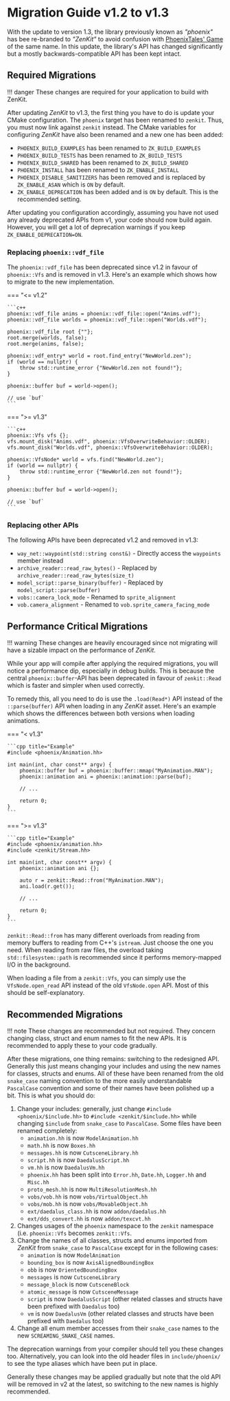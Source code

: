 # Migration Guide v1.2 to v1.3

With the update to version 1.3, the library previously known as *"phoenix"* has bee re-branded to *"ZenKit"* to avoid
confusion with [PhoenixTales' Game](https://phoenixthegame.com/main) of the same name. In this update, the library's
API has changed significantly but a mostly backwards-compatible API has been kept intact.

## Required Migrations

!!! danger
    These changes are required for your application to build with ZenKit.

After updating *ZenKit* to v1.3, the first thing you have to do is update your CMake configuration. The `phoenix` target
has been renamed to `zenkit`. Thus, you must now link against `zenkit` instead. The CMake variables for configuring
*ZenKit* have also been renamed and a new one has been added:

* `PHOENIX_BUILD_EXAMPLES` has been renamed to `ZK_BUILD_EXAMPLES`
* `PHOENIX_BUILD_TESTS` has been renamed to `ZK_BUILD_TESTS`
* `PHOENIX_BUILD_SHARED` has been renamed to `ZK_BUILD_SHARED`
* `PHOENIX_INSTALL` has been renamed to `ZK_ENABLE_INSTALL`
* `PHOENIX_DISABLE_SANITIZERS` has been removed and is replaced by `ZK_ENABLE_ASAN` which is `ON` by default.
* `ZK_ENABLE_DEPRECATION` has been added and is `ON` by default. This is the recommended setting.

After updating you configuration accordingly, assuming you have not used any already deprecated APIs from v1, your code
should now build again. However, you will get a lot of deprecation warnings if you keep `ZK_ENABLE_DEPRECATION=ON`.

### Replacing `phoenix::vdf_file`

The `phoenix::vdf_file` has been deprecated since v1.2 in favour of `phoenix::Vfs` and is removed in v1.3. Here's an
example which shows how to migrate to the new implementation.

=== "<= v1.2"

    ```c++
    phoenix::vdf_file anims = phoenix::vdf_file::open("Anims.vdf");
    phoenix::vdf_file worlds = phoenix::vdf_file::open("Worlds.vdf");

    phoenix::vdf_file root {""};
    root.merge(worlds, false);
    root.merge(anims, false);

    phoenix::vdf_entry* world = root.find_entry("NewWorld.zen");
    if (world == nullptr) {
        throw std::runtime_error {"NewWorld.zen not found!"};
    }

    phoenix::buffer buf = world->open();

    // use `buf`
    ```

=== ">= v1.3"

    ```c++
    phoenix::Vfs vfs {};
    vfs.mount_disk("Anims.vdf", phoenix::VfsOverwriteBehavior::OLDER);
    vfs.mount_disk("Worlds.vdf", phoenix::VfsOverwriteBehavior::OLDER);

    phoenix::VfsNode* world = vfs.find("NewWorld.zen");
    if (world == nullptr) {
        throw std::runtime_error {"NewWorld.zen not found!"};
    }

    phoenix::buffer buf = world->open();

    // use `buf`
    ```

### Replacing other APIs

The following APIs have been deprecated v1.2 and removed in v1.3:

* `way_net::waypoint(std::string const&)` - Directly access the `waypoints` member instead
* `archive_reader::read_raw_bytes()` - Replaced by `archive_reader::read_raw_bytes(size_t)`
* `model_script::parse_binary(buffer)` - Replaced by `model_script::parse(buffer)`
* `vobs::camera_lock_mode` - Renamed to `sprite_alignment`
* `vob.camera_alignment` - Renamed to `vob.sprite_camera_facing_mode`

## Performance Critical Migrations

!!! warning
    These changes are heavily encouraged since not migrating will have a sizable impact on the performance of *ZenKit*.

While your app will compile after applying the required migrations, you will notice a performance dip, especially in
debug builds. This is because the central `phoenix::buffer`-API has been deprecated in favour of `zenkit::Read` which
is faster and simpler when used correctly.

To remedy this, all you need to do is use the `.load(Read*)` API instead of the `::parse(buffer)` API when loading in
any *ZenKit* asset. Here's an example which shows the differences between both versions when loading animations.

=== "< v1.3"

    ```cpp title="Example"
    #include <phoenix/Animation.hh>

    int main(int, char const** argv) {
        phoenix::buffer buf = phoenix::buffer::mmap("MyAnimation.MAN");
        phoenix::animation ani = phoenix::animation::parse(buf);
        
        // ...

        return 0;
    }
    ```

=== ">= v1.3"

    ```cpp title="Example"
    #include <phoenix/animation.hh>
    #include <zenkit/Stream.hh>

    int main(int, char const** argv) {
        phoenix::animation ani {};
        
        auto r = zenkit::Read::from("MyAnimation.MAN");
        ani.load(r.get());

        // ...

        return 0;
    }
    ```

`zenkit::Read::from` has many different overloads from reading from memory buffers to reading from C++'s `istream`.
Just choose the one you need. When reading from raw files, the overload taking `std::filesystem::path` is recommended
since it performs memory-mapped I/O in the background.

When loading a file from a `zenkit::Vfs`, you can simply use the `VfsNode.open_read` API instead of the old
`VfsNode.open` API. Most of this should be self-explanatory.

## Recommended Migrations

!!! note
    These changes are recommended but not required. They concern changing class, struct and enum names to fit the new
    APIs. It is recommended to apply these to your code gradually.


After these migrations, one thing remains: switching to the redesigned API. Generally this just means changing your
includes and using the new names for classes, structs and enums. All of these have been renamed from the old
`snake_case` naming convention to the more easily understandable `PascalCase` convention and some of their names have
been polished up a bit. This is what you should do:

1. Change your includes: generally, just change `#include <phoenix/$include.hh>` to `#include <zenkit/$include.hh>` while
   changing `$include` from `snake_case` to `PascalCase`. Some files have been renamed completely:
    * `animation.hh` is now `ModelAnimation.hh`
    * `math.hh` is now `Boxes.hh`
    * `messages.hh` is now `CutsceneLibrary.hh`
    * `script.hh` is now `DaedalusScript.hh`
    * `vm.hh` is now `DaedalusVm.hh`
    * `phoenix.hh` has been split into `Error.hh`, `Date.hh`, `Logger.hh` and `Misc.hh`
    * `proto_mesh.hh` is now `MultiResolutionMesh.hh`
    * `vobs/vob.hh` is now `vobs/VirtualObject.hh`
    * `vobs/mob.hh` is now `vobs/MovableObject.hh`
    * `ext/daedalus_class.hh` is now `addon/daedalus.hh`
    * `ext/dds_convert.hh` is now `addon/texcvt.hh`
2. Changes usages of the `phoenix` namespace to the `zenkit` namespace (i.e. `phoenix::Vfs` becomes `zenkit::Vfs`.
3. Change the names of all classes, structs and enums imported from *ZenKit* from `snake_case` to `PascalCase` except
   for in the following cases:
    * `animation` is now `ModelAnimation`
    * `bounding_box` is now `AxisAlignedBoundingBox`
    * `obb` is now `OrientedBoundingBox`
    * `messages` is now `CutsceneLibrary`
    * `message_block` is now `CutsceneBlock`
    * `atomic_message` is now `CutsceneMessage`
    * `script` is now `DaedalusScript` (other related classes and structs have been prefixed with `Daedalus` too)
    * `vm` is now `DaedalusVm` (other related classes and structs have been prefixed with `Daedalus` too)
4. Change all enum member accesses from their `snake_case` names to the new `SCREAMING_SNAKE_CASE` names.

The deprecation warnings from your compiler should tell you these changes too. Alternatively, you can look into the old
header files in `include/phoenix/` to see the type aliases which have been put in place.

Generally these changes may be applied gradually but note that the old API will be removed in v2 at the latest, so
switching to the new names is highly recommended.
